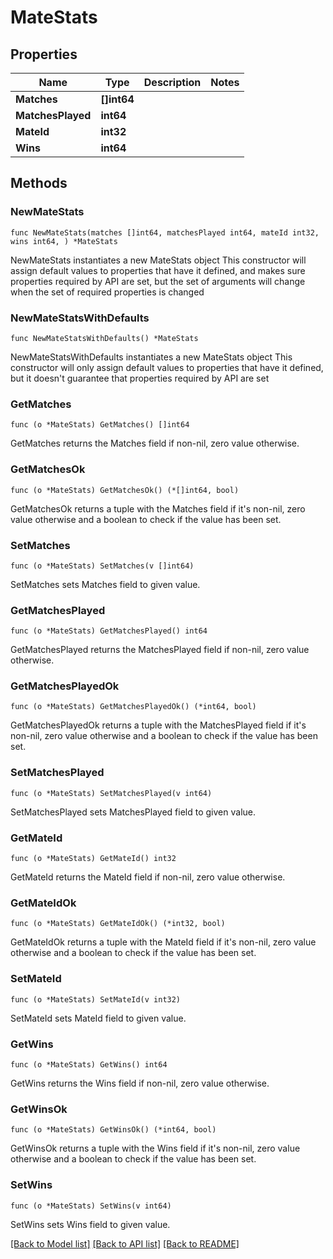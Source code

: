 # MateStats

## Properties

Name | Type | Description | Notes
------------ | ------------- | ------------- | -------------
**Matches** | **[]int64** |  | 
**MatchesPlayed** | **int64** |  | 
**MateId** | **int32** |  | 
**Wins** | **int64** |  | 

## Methods

### NewMateStats

`func NewMateStats(matches []int64, matchesPlayed int64, mateId int32, wins int64, ) *MateStats`

NewMateStats instantiates a new MateStats object
This constructor will assign default values to properties that have it defined,
and makes sure properties required by API are set, but the set of arguments
will change when the set of required properties is changed

### NewMateStatsWithDefaults

`func NewMateStatsWithDefaults() *MateStats`

NewMateStatsWithDefaults instantiates a new MateStats object
This constructor will only assign default values to properties that have it defined,
but it doesn't guarantee that properties required by API are set

### GetMatches

`func (o *MateStats) GetMatches() []int64`

GetMatches returns the Matches field if non-nil, zero value otherwise.

### GetMatchesOk

`func (o *MateStats) GetMatchesOk() (*[]int64, bool)`

GetMatchesOk returns a tuple with the Matches field if it's non-nil, zero value otherwise
and a boolean to check if the value has been set.

### SetMatches

`func (o *MateStats) SetMatches(v []int64)`

SetMatches sets Matches field to given value.


### GetMatchesPlayed

`func (o *MateStats) GetMatchesPlayed() int64`

GetMatchesPlayed returns the MatchesPlayed field if non-nil, zero value otherwise.

### GetMatchesPlayedOk

`func (o *MateStats) GetMatchesPlayedOk() (*int64, bool)`

GetMatchesPlayedOk returns a tuple with the MatchesPlayed field if it's non-nil, zero value otherwise
and a boolean to check if the value has been set.

### SetMatchesPlayed

`func (o *MateStats) SetMatchesPlayed(v int64)`

SetMatchesPlayed sets MatchesPlayed field to given value.


### GetMateId

`func (o *MateStats) GetMateId() int32`

GetMateId returns the MateId field if non-nil, zero value otherwise.

### GetMateIdOk

`func (o *MateStats) GetMateIdOk() (*int32, bool)`

GetMateIdOk returns a tuple with the MateId field if it's non-nil, zero value otherwise
and a boolean to check if the value has been set.

### SetMateId

`func (o *MateStats) SetMateId(v int32)`

SetMateId sets MateId field to given value.


### GetWins

`func (o *MateStats) GetWins() int64`

GetWins returns the Wins field if non-nil, zero value otherwise.

### GetWinsOk

`func (o *MateStats) GetWinsOk() (*int64, bool)`

GetWinsOk returns a tuple with the Wins field if it's non-nil, zero value otherwise
and a boolean to check if the value has been set.

### SetWins

`func (o *MateStats) SetWins(v int64)`

SetWins sets Wins field to given value.



[[Back to Model list]](../README.md#documentation-for-models) [[Back to API list]](../README.md#documentation-for-api-endpoints) [[Back to README]](../README.md)


